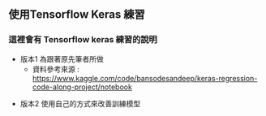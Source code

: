 ## 使用Tensorflow Keras 練習
### 這裡會有 Tensorflow keras 練習的說明
* 版本1 為跟著原先筆者所做
  * 資料參考來源 : https://www.kaggle.com/code/bansodesandeep/keras-regression-code-along-project/notebook
>
* 版本2 使用自己的方式來改善訓練模型
